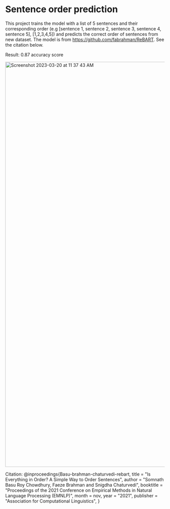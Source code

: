 # Sentence order prediction

This project trains the model with a list of 5 sentences and their corresponding order (e.g [sentence 1, sentence 2, sentence 3, sentence 4, sentence 5], [1,2,3,4,5]) and predicts the correct order of sentences from new dataset. The model is from https://github.com/fabrahman/ReBART. See the citation below.

Result:
0.87 accuracy score

<img width="1280" alt="Screenshot 2023-03-20 at 11 37 43 AM" src="https://user-images.githubusercontent.com/40011512/226240960-e9702121-5603-44ef-9363-a0b6a99d77cc.png">


Citation: 
@inproceedings{Basu-brahman-chaturvedi-rebart,
    title = "Is Everything in Order? A Simple Way to Order Sentences",
    author = "Somnath Basu Roy Chowdhury, Faeze Brahman and
      Snigdha Chaturvedi",
    booktitle = "Proceedings of the 2021 Conference on Empirical Methods in Natural Language Processing (EMNLP)",
    month = nov,
    year = "2021",
    publisher = "Association for Computational Linguistics",
}
